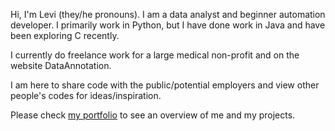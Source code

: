 Hi, I'm Levi (they/he pronouns). I am a data analyst and beginner automation developer. I primarily work in Python, but I have done work in Java and have been exploring C recently. 

I currently do freelance work for a large medical non-profit and on the website DataAnnotation.

I am here to share code with the public/potential employers and view other people's codes for ideas/inspiration. 

Please check [my portfolio](libardo667.github.io) to see an overview of me and my projects.
